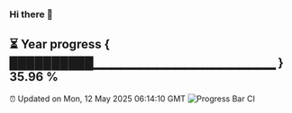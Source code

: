 ### Hi there 👋
⏳ Year progress { ██████████▁▁▁▁▁▁▁▁▁▁▁▁▁▁▁▁▁▁▁▁ } 35.96 %
---
⏰ Updated on Mon, 12 May 2025 06:14:10 GMT
![Progress Bar CI](https://github.com/Moyi321/Moyi321/workflows/Progress%20Bar%20CI/badge.svg)

